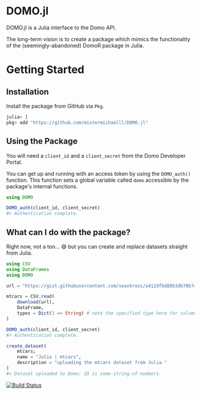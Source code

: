 # DOMO.jl
DOMO.jl is a Julia interface to the Domo API.

The long-term vision is to create a package which mimics the functionality of the (seemingly-abandoned) DomoR package in Julia.

# Getting Started
## Installation

Install the package from GitHub via `Pkg`.

```julia
julia> ]
pkg> add "https://github.com/mistermichaelll/DOMO.jl"
```

## Using the Package

You will need a `client_id` and a `client_secret` from the Domo Developer Portal.

You can get up and running with an access token by using the `DOMO_auth()` function. This function sets a global variable called `domo` accessible by the package's internal functions.

```julia
using DOMO

DOMO_auth(client_id, client_secret)
#> Authentication complete.
```

## What can I do with the package?
Right now, not a ton... 😅 but you can create and replace datasets straight from Julia.

```julia
using CSV
using DataFrames
using DOMO

url = "https://gist.githubusercontent.com/seankross/a412dfbd88b3db70b74b/raw/5f23f993cd87c283ce766e7ac6b329ee7cc2e1d1/mtcars.csv"

mtcars = CSV.read(
    download(url), 
    DataFrame, 
    types = Dict(1 => String) # note the specified type here for column 1.
) 

DOMO_auth(client_id, client_secret)
#> Authentication complete.

create_dataset(
    mtcars;
    name = "Julia | mtcars",
    description = "uploading the mtcars dataset from Julia."
)
#> Dataset uploaded to Domo: ID is some-string-of-numbers.
```


[![Build Status](https://github.com/mistermichaelll/DOMO.jl/actions/workflows/CI.yml/badge.svg?branch=main)](https://github.com/mistermichaelll/DOMO.jl/actions/workflows/CI.yml?query=branch%3Amain)
